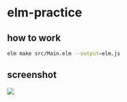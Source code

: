 # elm-practice

## how to work
```bash
elm make src/Main.elm --output=elm.js
```

## screenshot
![](https://i.imgur.com/yKLEUEl.png)


